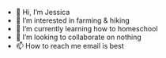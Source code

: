 - 👋 Hi, I’m Jessica
- 👀 I’m interested in farming & hiking
- 🌱 I’m currently learning how to homeschool
- 💞️ I’m looking to collaborate on nothing
- 📫 How to reach me email is best

<!---
jacen81/jacen81 is a ✨ special ✨ repository because its `README.md` (this file) appears on your GitHub profile.
You can click the Preview link to take a look at your changes.
--->
